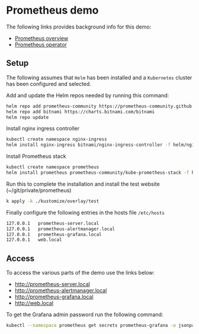 # Prometheus demo
The following links provides background info for this demo:

- [Prometheus overview](https://devopscube.com/prometheus-architecture/)
- [Prometheus operator](https://prometheus-operator.dev)

## Setup
The following assumes that ```Helm``` has been installed and a ```Kubernetes``` cluster has been configured and selected.

Add and update the Helm repos needed by running this command:
```sh
helm repo add prometheus-community https://prometheus-community.github.io/helm-charts
helm repo add bitnami https://charts.bitnami.com/bitnami
helm repo update
```

Install nginx ingress controller
```sh
kubectl create namespace nginx-ingress
helm install nginx-ingress bitnami/nginx-ingress-controller -f helm/nginx-ingress-controller-values.yaml
```

Install Prometheus stack
```sh
kubectl create namespace prometheus
helm install prometheus prometheus-community/kube-prometheus-stack -f helm/kube-prometheus-stack-values.yaml
```

Run this to complete the installation and install the test website (~/git/private/prometheus)
```sh
k apply -k ./kustomize/overlay/test
```

Finally configure the following entries in the hosts file ```/etc/hosts```

```sh
127.0.0.1   prometheus-server.local
127.0.0.1   prometheus-alertmanager.local
127.0.0.1   prometheus-grafana.local
127.0.0.1   web.local
```

## Access
To access the various parts of the demo use the links below:

- http://prometheus-server.local
- http://prometheus-alertmanager.local
- http://prometheus-grafana.local
- http://web.local

To get the Grafana admin password run the following command:

```sh
kubectl --namespace prometheus get secrets prometheus-grafana -o jsonpath="{.data.admin-password}" | base64 -d ; echo
```